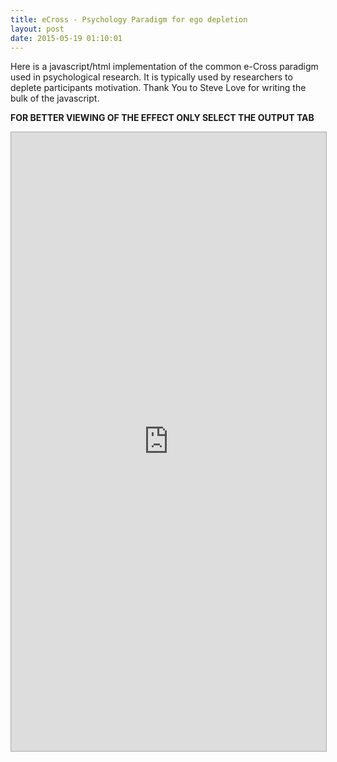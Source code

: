 ```yaml
---
title: eCross - Psychology Paradigm for ego depletion 
layout: post
date: 2015-05-19 01:10:01 
---
```


   

  

Here is a javascript/html implementation of the common e-Cross paradigm used in psychological research. It is typically used by researchers to deplete participants motivation. Thank You to Steve Love for writing the bulk of the javascript.  

 **FOR BETTER VIEWING OF THE EFFECT ONLY SELECT THE OUTPUT TAB**  

<iframe style="border: 1px solid rgb(170, 170, 170); width: 100%; min-height: 300px; height: 990px;" id="" class="" src="http://jsbin.com/guhas/1/embed"></iframe>
